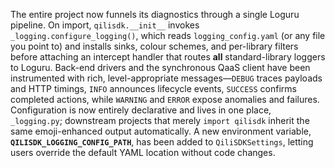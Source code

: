 The entire project now funnels its diagnostics through a single Loguru pipeline. On import, `qilisdk.__init__` invokes `_logging.configure_logging()`, which reads `logging_config.yaml` (or any file you point to) and installs sinks, colour schemes, and per-library filters before attaching an intercept handler that routes **all** standard-library loggers to Loguru. Back-end drivers and the synchronous QaaS client have been instrumented with rich, level-appropriate messages—`DEBUG` traces payloads and HTTP timings, `INFO` announces lifecycle events, `SUCCESS` confirms completed actions, while `WARNING` and `ERROR` expose anomalies and failures. Configuration is now entirely declarative and lives in one place, `_logging.py`; downstream projects that merely `import qilisdk` inherit the same emoji-enhanced output automatically.  A new environment variable, **`QILISDK_LOGGING_CONFIG_PATH`**, has been added to `QiliSDKSettings`, letting users override the default YAML location without code changes.
